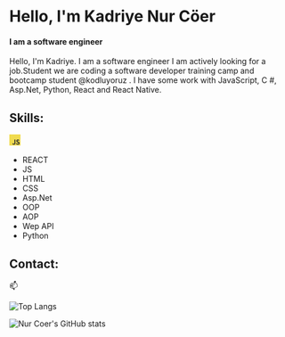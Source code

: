 # Hello, I'm Kadriye Nur Cöer
#### I am a software engineer 

Hello, I'm Kadriye. I am a software engineer
I am actively looking for a job.Student we are coding a software developer training camp and bootcamp student @kodluyoruz . I have some work with JavaScript, C #, Asp.Net, Python, React and React Native.

## Skills:  
<a target="_blank" rel="noopener noreferrer" href="https://raw.githubusercontent.com/github/explore/80688e429a7d4ef2fca1e82350fe8e3517d3494d/topics/javascript/javascript.png"><img height="20" src="https://raw.githubusercontent.com/github/explore/80688e429a7d4ef2fca1e82350fe8e3517d3494d/topics/javascript/javascript.png" style="max-width:100%;"></a>
         

- REACT 
- JS 
- HTML 
- CSS
- Asp.Net
- OOP
- AOP
- Wep API
- Python

## Contact:

📫 



![Top Langs](https://github-readme-stats.vercel.app/api/top-langs/?username=nurcoer&layout=compact)  

![Nur Coer's GitHub stats](https://github-readme-stats.vercel.app/api?username=nurcoer&show_icons=true&theme=tokyonight)


